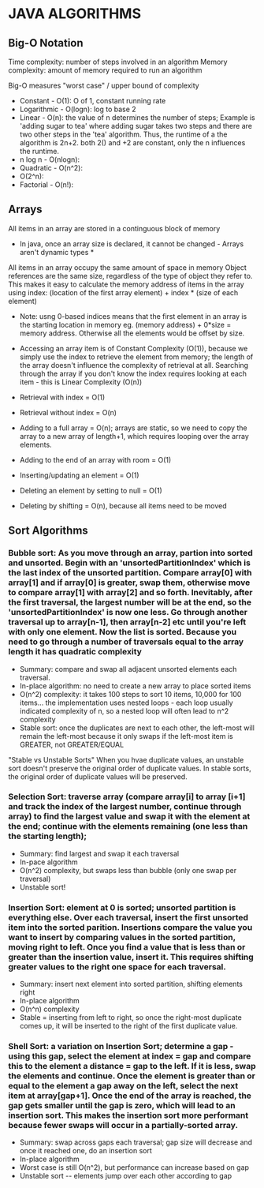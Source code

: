 # JAVA ALGORITHMS

## Big-O Notation

Time complexity: number of steps involved in an algorithm
Memory complexity: amount of memory required to run an algorithm

Big-O measures "worst case" / upper bound of complexity

* Constant - O(1): O of 1, constant running rate
* Logarithmic - O(logn): log to base 2
* Linear - O(n): the value of n determines the number of steps; Example is 'adding sugar to tea' where adding sugar takes two steps and there are two other steps in the 'tea' algorithm. Thus, the runtime of a the algorithm is 2n+2. both 2() and +2 are constant, only the n influences the runtime.
* n log n - O(nlogn):
* Quadratic - O(n^2): 
* O(2^n):
* Factorial - O(n!):


## Arrays

All items in an array are stored in a continguous block of memory
* In java, once an array size is declared, it cannot be changed - Arrays aren't dynamic types *

All items in an array occupy the same amount of space in memory
Object references are the same size, regardless of the type of object they refer to.
This makes it easy to calculate the memory address of items in the array using index: (location of the first array element) + index * (size of each element)
* Note: usng 0-based indices means that the first element in an array is the starting location in memory eg. (memory address) + 0*size = memory address. Otherwise all the elements would be offset by size.
* Accessing an array item is of Constant Complexity (O(1)), because we simply use the index to retrieve the element from memory; the length of the array doesn't influence the complexity of retrieval at all.
Searching through the array if you don't know the index requires looking at each item - this is Linear Complexity (O(n))

* Retrieval with index = O(1)
* Retrieval without index = O(n)
* Adding to a full array = O(n); arrays are static, so we need to copy the array to a new array of length+1, which requires looping over the array elements.
* Adding to the end of an array with room = O(1)
* Inserting/updating an element = O(1)
* Deleting an element by setting to null = O(1)
* Deleting by shifting = O(n), because all items need to be moved

## Sort Algorithms

### Bubble sort: As you move through an array, partion into sorted and unsorted. Begin with an 'unsortedPartitionIndex' which is the last index of the unsorted partition. Compare array[0] with array[1] and if array[0] is greater, swap them, otherwise move to compare array[1] with array[2] and so forth. Inevitably, after the first traversal, the largest number will be at the end, so the 'unsortedPartitionIndex' is now one less. Go through another traversal up to array[n-1], then array[n-2] etc until you're left with only one element. Now the list is sorted. Because you need to go through a number of traversals equal to the array length it has quadratic complexity
* Summary: compare and swap all adjacent unsorted elements each traversal.
* In-place algorithm: no need to create a new array to place sorted items
* O(n^2) complexity: it takes 100 steps to sort 10 items, 10,000 for 100 items... the implementation uses nested loops - each loop usually indicated complexity of n, so a nested loop will often lead to n^2 complexity
* Stable sort: once the duplicates are next to each other, the left-most will remain the left-most because it only swaps if the left-most item is GREATER, not GREATER/EQUAL

"Stable vs Unstable Sorts"
When you hvae duplicate values, an unstable sort doesn't preserve the original order of duplicate values. In stable sorts, the original order of duplicate values will be preserved.

### Selection Sort: traverse array (compare array[i] to array [i+1] and track the index of the largest number, continue through array)  to find the largest value and swap it with the element at the end; continue with the elements remaining (one less than the starting length);
* Summary: find largest and swap it each traversal
* In-pace algorithm
* O(n^2) complexity, but swaps less than bubble (only one swap per traversal)
* Unstable sort!

### Insertion Sort: element at 0 is sorted; unsorted partition is everything else. Over each traversal, insert the first unsorted item into the sorted parition. Insertions compare the value you want to insert by comparing values in the sorted partition, moving right to left. Once you find a value that is less than or greater than the insertion value, insert it. This requires shifting greater values to the right one space for each traversal.
* Summary: insert next element into sorted partition, shifting elements right
* In-place algorithm
* O(n^n) complexity
* Stable = inserting from left to right, so once the right-most duplicate comes up, it will be inserted to the right of the first duplicate value.

### Shell Sort: a variation on Insertion Sort; determine a gap - using this gap, select the element at index = gap and compare this to the element a distance = gap to the left. If it is less, swap the elements and continue. Once the element is greater than or equal to the element a gap away on the left, select the next item at array[gap+1]. Once the end of the array is reached, the gap gets smaller until the gap is zero, which will lead to an insertion sort. This makes the insertion sort more performant because fewer swaps will occur in a partially-sorted array.
* Summary: swap across gaps each traversal; gap size will decrease and once it reached one, do an insertion sort
* In-place algorithm
* Worst case is still O(n^2), but performance can increase based on gap
* Unstable sort -- elements jump over each other according to gap
 
